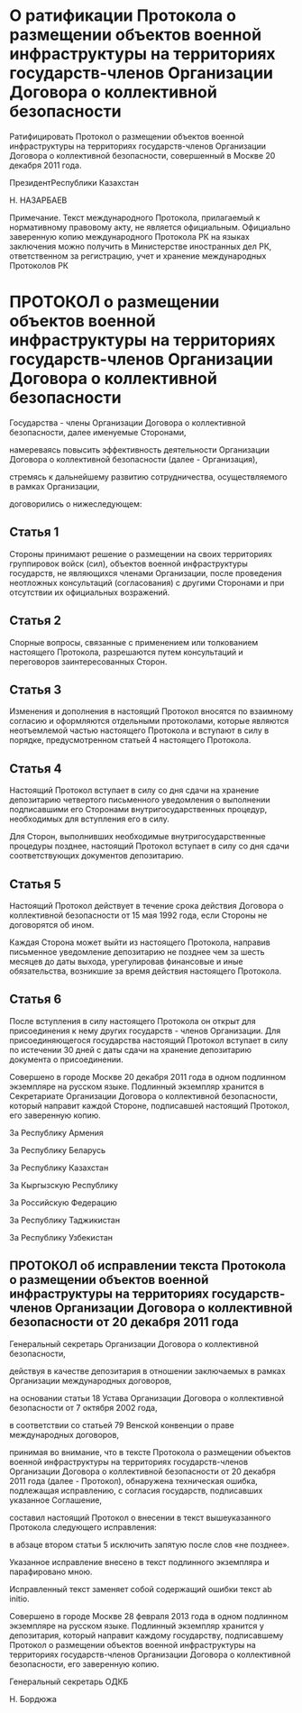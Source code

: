 # О ратификации Протокола о размещении объектов военной инфраструктуры на территориях государств-членов Организации Договора о коллективной безопасности

Ратифицировать Протокол о размещении объектов военной инфраструктуры на территориях государств-членов Организации Договора о коллективной безопасности, совершенный в Москве 20 декабря 2011 года.

ПрезидентРеспублики Казахстан

Н. НАЗАРБАЕВ

Примечание. Текст международного Протокола, прилагаемый к нормативному правовому акту, не является официальным. Официально заверенную копию международного Протокола РК на языках заключения можно получить в Министерстве иностранных дел РК, ответственном за регистрацию, учет и хранение международных Протоколов РК

# ПРОТОКОЛ о размещении объектов военной инфраструктуры на территориях государств-членов Организации Договора о коллективной безопасности

Государства - члены Организации Договора о коллективной безопасности, далее именуемые Сторонами,

намереваясь повысить эффективность деятельности Организации Договора о коллективной безопасности (далее - Организация),

стремясь к дальнейшему развитию сотрудничества, осуществляемого в рамках Организации,

договорились о нижеследующем:

## Статья 1

Стороны принимают решение о размещении на своих территориях группировок войск (сил), объектов военной инфраструктуры государств, не являющихся членами Организации, после проведения неотложных консультаций (согласования) с другими Сторонами и при отсутствии их официальных возражений.

## Статья 2

Спорные вопросы, связанные с применением или толкованием настоящего Протокола, разрешаются путем консультаций и переговоров заинтересованных Сторон.

## Статья 3

Изменения и дополнения в настоящий Протокол вносятся по взаимному согласию и оформляются отдельными протоколами, которые являются неотъемлемой частью настоящего Протокола и вступают в силу в порядке, предусмотренном статьей 4 настоящего Протокола.

## Статья 4

Настоящий Протокол вступает в силу со дня сдачи на хранение депозитарию четвертого письменного уведомления о выполнении подписавшими его Сторонами внутригосударственных процедур, необходимых для вступления его в силу.

Для Сторон, выполнивших необходимые внутригосударственные процедуры позднее, настоящий Протокол вступает в силу со дня сдачи соответствующих документов депозитарию.

## Статья 5

Настоящий Протокол действует в течение срока действия Договора о коллективной безопасности от 15 мая 1992 года, если Стороны не договорятся об ином.

Каждая Сторона может выйти из настоящего Протокола, направив письменное уведомление депозитарию не позднее чем за шесть месяцев до даты выхода, урегулировав финансовые и иные обязательства, возникшие за время действия настоящего Протокола.

## Статья 6

После вступления в силу настоящего Протокола он открыт для присоединения к нему других государств - членов Организации. Для присоединяющегося государства настоящий Протокол вступает в силу по истечении 30 дней с даты сдачи на хранение депозитарию документа о присоединении.

Совершено в городе Москве 20 декабря 2011 года в одном подлинном экземпляре на русском языке. Подлинный экземпляр хранится в Секретариате Организации Договора о коллективной безопасности, который направит каждой Стороне, подписавшей настоящий Протокол, его заверенную копию.

За Республику Армения

За Республику Беларусь

За Республику Казахстан

За Кыргызскую Республику

За Российскую Федерацию

За Республику Таджикистан

За Республику Узбекистан

## ПРОТОКОЛ об исправлении текста Протокола о размещении объектов военной инфраструктуры на территориях государств-членов Организации Договора о коллективной безопасности от 20 декабря 2011 года

Генеральный секретарь Организации Договора о коллективной безопасности,

действуя в качестве депозитария в отношении заключаемых в рамках Организации международных договоров,

на основании статьи 18 Устава Организации Договора о коллективной безопасности от 7 октября 2002 года,

в соответствии со статьей 79 Венской конвенции о праве международных договоров,

принимая во внимание, что в тексте Протокола о размещении объектов военной инфраструктуры на территориях государств-членов Организации Договора о коллективной безопасности от 20 декабря 2011 года (далее - Протокол), обнаружена техническая ошибка, подлежащая исправлению, с согласия государств, подписавших указанное Соглашение,

составил настоящий Протокол о внесении в текст вышеуказанного Протокола следующего исправления:

в абзаце втором статьи 5 исключить запятую после слов «не позднее».

Указанное исправление внесено в текст подлинного экземпляра и парафировано мною.

Исправленный текст заменяет собой содержащий ошибки текст ab initio.

Совершено в городе Москве 28 февраля 2013 года в одном подлинном экземпляре на русском языке. Подлинный экземпляр хранится у депозитария, который направит каждому государству, подписавшему Протокол о размещении объектов военной инфраструктуры на территориях государств-членов Организации Договора о коллективной безопасности, его заверенную копию.

Генеральный секретарь ОДКБ

Н. Бордюжа

